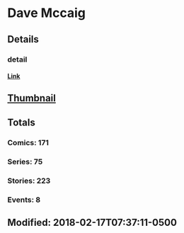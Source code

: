 # Dave  Mccaig 
## Details
### detail
#### [Link](http://marvel.com/comics/creators/8331/dave_mccaig?utm_campaign=apiRef&utm_source=225578a89fc76f3d20fbffda5d17a88d)
## [Thumbnail](http://i.annihil.us/u/prod/marvel/i/mg/9/b0/4bb6818409efc.jpg)
## Totals
### Comics: 171
### Series: 75
### Stories: 223
### Events: 8
## Modified: 2018-02-17T07:37:11-0500